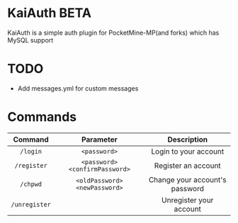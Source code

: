 # KaiAuth BETA
KaiAuth is a simple auth plugin for PocketMine-MP(and forks) which has MySQL support

# TODO
- Add messages.yml for custom messages

# Commands

| Command | Parameter | Description |
| :-------: | :-------: | :-------: |
| `/login` | `<password>` | Login to your account |
| `/register` | `<password> <confirmPassword>` | Register an account |
| `/chpwd` | `<oldPassword> <newPassword>` | Change your account's password |
| `/unregister` |  | Unregister your account |

